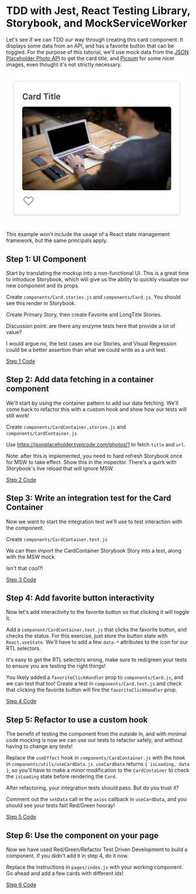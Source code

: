 # TDD with Jest, React Testing Library, Storybook, and MockServiceWorker

Let's see if we can TDD our way through creating this card component. It displays some data from an API, and has a favorite button that can be toggled. For the purpose of this tutorial, we'll use mock data from the [JSON Placeholder Photo API](https://jsonplaceholder.typicode.com/photos) to get the card title, and [Picsum](https://picsum.photos) for some nicer images, even thought it's not strictly necessary.

![Mockup](docs/mockup.png)

This example won't include the usage of a React state management framework, but the same principals apply.

## Step 1: UI Component

Start by translating the mockup into a non-functional UI. This is a great time to introduce Storybook, which will give us the ability to quickly visualize our new component and its props.

Create `components/Card.stories.js` and `components/Card.js`. You should see this render in Storybook.

Create Primary Story, then create Favorite and LongTitle Stories.

Discussion point: are there any enzyme tests here that provide a lot of value?

I would argue no, the test cases are our Stories, and Visual Regression could be a better assertion than what we could write as a unit test.

[Step 1 Code](https://github.com/christopherslee/modern-tdd-next/compare/step1-storybook)

## Step 2: Add data fetching in a container component

We'll start by using the container pattern to add our data fetching. We'll come back to refactor this with a custom hook and show how our tests will still work!

Create `components/CardContainer.stories.js` and `components/CardContainer.js`

Use https://jsonplaceholder.typicode.com/photos/1 to fetch `title` and `url`.

Note: after this is implemented, you need to hard refresh Storybook once for MSW to take effect. Show this in the inspector. There's a quirk with Storybook's live reload that will ignore MSW.

[Step 2 Code](https://github.com/christopherslee/modern-tdd-next/compare/step1-storybook...step2-containerize-msw)


## Step 3: Write an integration test for the Card Container

Now we want to start the integration test we'll use to test interaction with the component.

Create `components/CardContainer.test.js`

We can then import the CardContainer Storybook Story into a test, along with the MSW mock.

Isn't that cool?!

[Step 3 Code](https://github.com/christopherslee/modern-tdd-next/compare/step2-containerize-msw...step3-setup-container-test)


## Step 4: Add favorite button interactivity

Now let's add interactivity to the favorite button so that clicking it will toggle it.

Add a `component/CardContainer.test.js` that clicks the favorite button, and checks the status. For this exercise, just store the button state with `React.useState`. We'll have to add a few `data-*` attributes to the icon for our RTL selectors.

It's easy to get the RTL selectors wrong, make sure to red/green your tests to ensure you are testing the right things!

You likely added a `favoriteClickHandler` prop to `components/Card.js`, and we can test that too! Create a test in `components/Card.test.js` and check that clicking the favorite button will fire the `favoriteClickHandler` prop.

[Step 4 Code](https://github.com/christopherslee/modern-tdd-next/compare/step3-setup-container-test...step4-test-favorite-button)

## Step 5: Refactor to use a custom hook

The benefit of testing the component from the outside in, and with minimal code mocking is now we can use our tests to refactor safely, and without having to change any tests!

Replace the `useEffect` hook in `components/CardContainer.js` with the hook in `components/utils/useCardData.js`. `useCardData` returns `{ isLoading, data }`, so you'll have to make a minor modification to the `CardContainer` to check the `isLoading` state before rendering the `Card`.

After refactoring, your integration tests should pass. But do you trust it?

Comment out the `setData` call in the `axios` callback in `useCardData`, and you should see your tests fail! Red/Green hooray!

[Step 5 Code](https://github.com/christopherslee/modern-tdd-next/compare/step4-test-favorite-button...step5-refactor-to-custom-hook?expand=1)

## Step 6: Use the component on your page

Now we have used Red/Green/Refactor Test Driven Development to build a component. If you didn't add it in step 4, do it now.

Replace the instructions in `pages/index.js` with your working component. Go ahead and add a few cards with different ids!

[Step 6 Code](https://github.com/christopherslee/modern-tdd-next/compare/step5-refactor-to-custom-hook...step6-use-card-on-index)